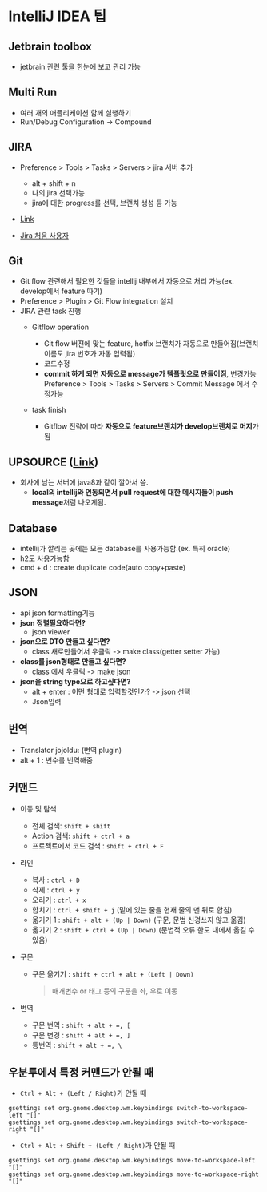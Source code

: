 # IntelliJ IDEA 팁

## Jetbrain toolbox

- jetbrain 관련 툴을 한눈에 보고 관리 가능

## Multi Run

- 여러 개의 애플리케이션 함께 실행하기
- Run/Debug Configuration -> Compound

## **JIRA**

- Preference > Tools > Tasks > Servers > jira 서버 추가
  - alt + shift + n
  - 나의 jira 선택가능
  - jira에 대한 progress를 선택, 브랜치 생성 등 가능

- [Link](https://jojoldu.tistory.com/260)
- [Jira 처음 사용자](https://hanminwoo.com/60)

## Git

- Git flow 관련해서 필요한 것들을 intellij 내부에서 자동으로 처리 가능(ex. develop에서 feature 따기)
- Preference > Plugin > Git Flow integration 설치
- JIRA 관련 task 진행
  - Gitflow operation
    - Git flow 버젼에 맞는 feature, hotfix 브랜치가 자동으로 만들어짐(브랜치 이름도 jira 번호가 자동 입력됨)
    - 코드수정
    - **commit 하게 되면 자동으로 message가 템플릿으로 만들어짐**, 변경가능
      ​Preference > Tools > Tasks > Servers > Commit Message 에서 수정가능

  - task finish
    - Gitflow 전략에 따라 **자동으로 feature브랜치가 develop브랜치로 머지**가 됨

## UPSOURCE ([Link](https://jojoldu.tistory.com/258?category=678716))

- 회사에 남는 서버에 java8과 같이 깔아서 씀.
  - **local의 intellij와 연동되면서 pull request에 대한 메시지들이 push message**처럼 나오게됨.

## Database

- intellij가 깔리는 곳에는 모든 database를 사용가능함.(ex. 특히 oracle)
- h2도 사용가능함
- cmd + d : create duplicate code(auto copy+paste)

## JSON

- api json formatting기능
- **json 정렬필요하다면?**
  - json viewer
- **json으로 DTO 만들고 싶다면?**
  - class 새로만들어서 우클릭 -> make class(getter setter 가능)
- **class를 json형태로 만들고 싶다면?**
  - class 에서 우클릭 -> make json
- **json을 string type으로 하고싶다면?**
  - alt + enter : 어떤 형태로 입력할것인가? -> json 선택
  - Json입력

## 번역

- Translator jojoldu: (번역 plugin)
- alt + 1 : 변수를 번역해줌

## 커맨드

- 이동 및 탐색
  - 전체 검색: `shift + shift`
  - Action 검색: `shift + ctrl + a`
  - 프로젝트에서 코드 검색 : `shift + ctrl + F`

- 라인
  - 복사 :  `ctrl + D`
  - 삭제 :  `ctrl + y`
  - 오리기 :  `ctrl + x`
  - 합치기 :  `ctrl + shift + j` (밑에 있는 줄을 현재 줄의 맨 뒤로 합침)
  - 옮기기 1 :  `shift + alt + (Up | Down)` (구문, 문법 신경쓰지 않고 옮김)
  - 옮기기 2 :  `shift + ctrl + (Up | Down)` (문법적 오류 한도 내에서 옮길 수 있음)

- 구문
  - 구문 옮기기 :  `shift + ctrl + alt + (Left | Down)` 

    > 매개변수 or 태그 등의 구문을 좌, 우로 이동

- 번역
  - 구문 번역 :  `shift + alt + =, [`
  - 구문 변경 :  `shift + alt + =, ]`
  - 통번역 :  `shift + alt + =, \`

## 우분투에서 특정 커맨드가 안될 때

- `Ctrl + Alt + (Left / Right)`가 안될 때

```shell
gsettings set org.gnome.desktop.wm.keybindings switch-to-workspace-left "[]"
gsettings set org.gnome.desktop.wm.keybindings switch-to-workspace-right "[]"
```

- `Ctrl + Alt + Shift + (Left / Right)`가 안될 때

```shell
gsettings set org.gnome.desktop.wm.keybindings move-to-workspace-left "[]"
gsettings set org.gnome.desktop.wm.keybindings move-to-workspace-right "[]"
```
